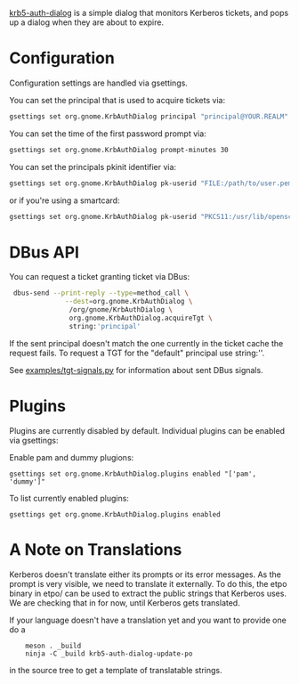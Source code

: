 [krb5-auth-dialog](https://gitlab.gnome.org/GNOME/krb5-auth-dialog/)
is a simple dialog that monitors Kerberos tickets, and pops up a
dialog when they are about to expire.

Configuration
=============
Configuration settings are handled via gsettings.

You can set the principal that is used to acquire tickets via:

```sh
gsettings set org.gnome.KrbAuthDialog principal "principal@YOUR.REALM"
```

You can set the time of the first password prompt via:

```sh
gsettings set org.gnome.KrbAuthDialog prompt-minutes 30
```

You can set the principals pkinit identifier via:

```sh
gsettings set org.gnome.KrbAuthDialog pk-userid "FILE:/path/to/user.pem,/path/to/user.key"
```

or if you're using a smartcard:

```sh
gsettings set org.gnome.KrbAuthDialog pk-userid "PKCS11:/usr/lib/opensc/opensc-pkcs11.so"
```

DBus API
========
You can request a ticket granting ticket via DBus:

```sh
 dbus-send --print-reply --type=method_call \
              --dest=org.gnome.KrbAuthDialog \
               /org/gnome/KrbAuthDialog \
               org.gnome.KrbAuthDialog.acquireTgt \
               string:'principal'
```

If the sent principal doesn't match the one currently in the ticket cache the
request fails. To request a TGT for the "default" principal use string:''.

See [examples/tgt-signals.py](examples/tgt-signals.py) for information
about sent DBus signals.

Plugins
=======
Plugins are currently disabled by default. Individual plugins can be enabled via gsettings:

Enable pam and dummy plugions:

```
gsettings set org.gnome.KrbAuthDialog.plugins enabled "['pam', 'dummy']"
```

To list currently enabled plugins:

```
gsettings get org.gnome.KrbAuthDialog.plugins enabled
```

A Note on Translations
======================
Kerberos doesn't translate either its prompts or its error messages.
As the prompt is very visible, we need to translate it externally.  To
do this, the etpo binary in etpo/ can be used to extract the public
strings that Kerberos uses.  We are checking that in for now, until
Kerberos gets translated.

If your language doesn't have a translation yet and you want to provide one do a

```
	meson . _build
	ninja -C _build krb5-auth-dialog-update-po
```

in the source tree to get a template of translatable strings.

